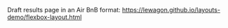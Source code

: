 Draft results page in an Air BnB format:
https://lewagon.github.io/layouts-demo/flexbox-layout.html
